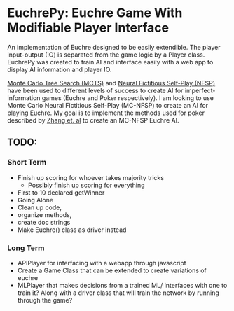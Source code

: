 # EuchrePy: Euchre Game With Modifiable Player Interface

An implementation of Euchre designed to be easily extendible. The player input-output (IO) is separated from the game logic by a Player class. EuchrePy was created to train AI and interface easily with a web app to display AI information and player IO.

[Monte Carlo Tree Search (MCTS)](https://github.com/matgrioni/Euchre-bot) and [Neural Fictitious Self-Play (NFSP)](https://arxiv.org/pdf/1603.01121.pdf) have been used to different levels of success to create AI for imperfect-information games (Euchre and Poker respectively). I am looking to use Monte Carlo Neural Fictitious Self-Play (MC-NFSP) to create an AI for playing Euchre. My goal is to implement the methods used for poker described by [Zhang et. al](https://arxiv.org/pdf/1903.09569.pdf) to create an MC-NFSP Euchre AI.

## TODO:

### Short Term
- Finish up scoring for whoever takes majority tricks
  - Possibly finish up scoring for everything
- First to 10 declared getWinner
- Going Alone
- Clean up code,
- organize methods,
- create doc strings
- Make Euchre() class as driver instead

### Long Term
- APIPlayer for interfacing with a webapp through javascript
- Create a Game Class that can be extended to create variations of euchre
- MLPlayer that makes decisions from a trained ML/ interfaces with one
to train it? Along with a driver class that will train the network by
running through the game?
